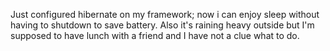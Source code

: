 
Just configured hibernate on my framework; now i can enjoy sleep without having to shutdown to save battery. Also it's raining heavy outside but I'm supposed to have lunch with a friend and I have not a clue what to do.
